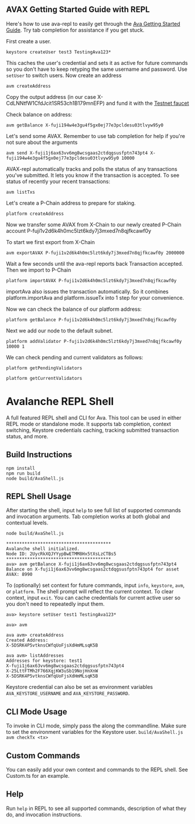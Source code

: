 ## AVAX Getting Started Guide with REPL
Here's how to use ava-repl to easily get through the [Ava Getting Started Guide](https://docs.avax.network/v1.0/en/quickstart/). Try tab completion for assistance if you get stuck.

First create a user.
```
keystore createUser test3 TestingAva123*
```

This caches the user's credential and sets it as active for future commands so you don't have to keep retyping the same username and password. Use `setUser` to switch users. Now create an address
```
avm createAddress
```

Copy the output address (in our case X-CdLNNtfW1CfdJcit1SR53ch1B179mnEFP) and fund it with the [Testnet faucet](https://faucet.avax.network/)

Check balance on address:
```
avm getBalance X-fuji194w4e3gu4f5gx0ej77e3pcldesu03tlvyw95y0
``` 
Let's send some AVAX. Remember to use tab completion for help if you're not sure about the arguments
```
avm send X-fuji1j6ax63vv6mg8wcsgaas2ctdqgsusfptn743pt4 X-fuji194w4e3gu4f5gx0ej77e3pcldesu03tlvyw95y0 10000
```
AVAX-repl automatically tracks and polls the status of any transactions you've submitted. It lets you know if the transaction is accepted. To see status of recently your recent transactions:
```
avm listTxs
```

Let's create a P-Chain address to prepare for staking.
```
platform createAddress
```
Now we transfer some AVAX from X-Chain to our newly created P-Chain account P-fuji1v2d6k4h0mc5lzt6kdy7j3mxed7n8qjfkcawf0y

To start we first export from X-Chain
```
avm exportAVAX P-fuji1v2d6k4h0mc5lzt6kdy7j3mxed7n8qjfkcawf0y 2000000
```

Wait a few seconds until the ava-repl reports back Transaction accepted. Then we import to P-Chain
```
platform importAVAX P-fuji1v2d6k4h0mc5lzt6kdy7j3mxed7n8qjfkcawf0y
```

importAva also issues the transaction automatically. So it combines platform.importAva and platform.issueTx into 1 step for your convenience.

Now we can check the balance of our platform address:
```
platform getBalance P-fuji1v2d6k4h0mc5lzt6kdy7j3mxed7n8qjfkcawf0y
```

Next we add our node to the default subnet. 
```
platform addValidator P-fuji1v2d6k4h0mc5lzt6kdy7j3mxed7n8qjfkcawf0y 10000 1
```

We can check pending and current validators as follows:
```
platform getPendingValidators
```

```
platform getCurrentValidators
```

# Avalanche REPL Shell

A full featured REPL shell and CLI for Ava. This tool can be used in either REPL mode or standalone mode. 
It supports tab completion, context switching, Keystore credentials caching, tracking submitted transaction status, and more.

## Build Instructions
```
npm install
npm run build
node build/AvaShell.js
```

## REPL Shell Usage
After starting the shell, input `help` to see full list of supported commands and invocation arguments. Tab completion works at both global and contextual levels.
```
node build/AvaShell.js

****************************************
Avalanche shell initialized.
Node ID: 2UycRkXQJYYypBwETMM8Hx5tXsLzCTBs5
****************************************
ava> avm getBalance X-fuji1j6ax63vv6mg8wcsgaas2ctdqgsusfptn743pt4
Balance on X-fuji1j6ax63vv6mg8wcsgaas2ctdqgsusfptn743pt4 for asset AVAX: 8990
```

To (optionally) set context for future commands, input `info`, `keystore`, `avm`, or `platform`. The shell prompt will reflect the current context. To clear context, input `exit`. 
You can cache credentials for current active user so you don't need to repeatedly input them.
```
ava> keystore setUser test1 TestingAva123*

ava> avm

ava avm> createAddress
Created Address:
X-5DSRK4P5vtknsCWfqUoFjsXdHmMLsqK5B

ava avm> listAddresses
Addresses for keystore: test1
X-fuji1j6ax63vv6mg8wcsgaas2ctdqgsusfptn743pt4
X-25LttFTMh2F766XqjKW3uSb19NojHnXnW
X-5DSRK4P5vtknsCWfqUoFjsXdHmMLsqK5B
```

Keystore credential can also be set as environment variables `AVA_KEYSTORE_USERNAME` and `AVA_KEYSTORE_PASSWORD`.

## CLI Mode Usage
To invoke in CLI mode, simply pass the along the commandline. Make sure to set the environment variables for the Keystore user.
`build/AvaShell.js avm checkTx <tx>`

## Custom Commands
You can easily add your own context and commands to the REPL shell. See Custom.ts for an example.

## Help
Run `help` in REPL to see all supported commands, description of what they do, and invocation instructions.